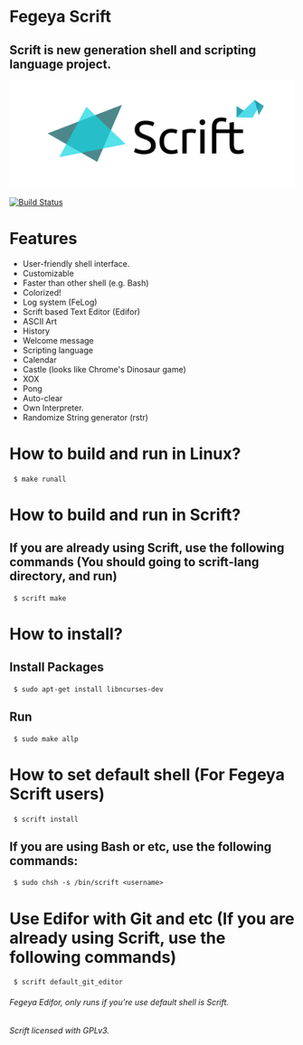 # Fegeya Scrift

## Scrift is new generation shell and scripting language project.

![Scrift](docs/resource/Scrift.png)

[![Build Status](https://dev.azure.com/ferhatgectao/scrift-lang/_apis/build/status/FerhatGec.scrift-lang?branchName=master)](https://dev.azure.com/ferhatgectao/scrift-lang/_build/latest?definitionId=1&branchName=master)

# Features 
- User-friendly shell interface.
- Customizable
- Faster than other shell (e.g. Bash)
- Colorized!
- Log system (FeLog)
- Scrift based Text Editor (Edifor)
- ASCII Art
- History 
- Welcome message 
- Scripting language 
- Calendar
- Castle (looks like Chrome's Dinosaur game)
- XOX 
- Pong
- Auto-clear
- Own Interpreter.
- Randomize String generator (rstr)

# How to build and run in Linux?

```
 $ make runall 
```
# How to build and run in Scrift?
## If you are already using Scrift, use the following commands (You should going to scrift-lang directory, and run)

```
 $ scrift make
```

# How to install?
## Install Packages

```
 $ sudo apt-get install libncurses-dev 
```

## Run
```
 $ sudo make allp
```

# How to set default shell (For Fegeya Scrift users)

```
 $ scrift install
```

## If you are using Bash or etc, use the following commands:

```
 $ sudo chsh -s /bin/scrift <username>
```


# Use Edifor with Git and etc (If you are already using Scrift, use the following commands)
```
 $ scrift default_git_editor
```

###### Fegeya Edifor, only runs if you're use default shell is Scrift.

###### Scrift licensed with GPLv3.
